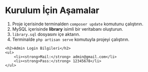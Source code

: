 
<body>
    <h1>Kurulum İçin Aşamalar</h1>
    <ol>
        <li>Proje içerisinde terminalden <code>composer update</code> komutunu çalıştırın.</li>
        <li>MySQL içerisinde <strong>library</strong> isimli bir veritabanı oluşturun.</li>
        <li><code>library.sql</code> dosyasını içe aktarın.</li>
        <li>Terminalde <code>php artisan serve</code> komutuyla projeyi çalıştırın.</li>
    </ol>

    <h2>Admin Login Bilgileri</h2>
    <ul>
        <li><strong>Mail:</strong> admin@gmail.com</li>
        <li><strong>Pass:</strong> 12345678</li>
    </ul>
</body>


